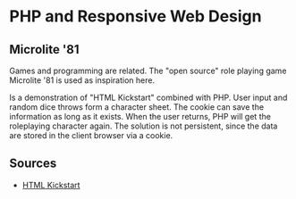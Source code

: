 PHP and Responsive Web Design
=============================

## Microlite '81

Games and programming are related. 
The "open source" role playing game Microlite '81 is used as inspiration here. 

Is a demonstration of "HTML Kickstart" combined with PHP. 
User input and random dice throws form a character sheet. 
The cookie can save the information as long as it exists. When the user returns, 
PHP will get the roleplaying character again. The solution is not persistent, 
since the data are stored in the client browser via a cookie. 

## Sources

* [HTML Kickstart](http://99lime.com/)


